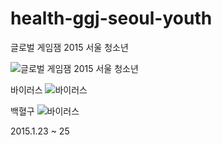 # health-ggj-seoul-youth
글로벌 게임잼 2015 서울 청소년

![글로벌 게임잼 2015 서울 청소년](http://41.media.tumblr.com/11bd1a8c89f3f0f75608d00d2e1e558a/tumblr_niogyahxkv1smuakjo1_500.png)

바이러스
![바이러스](http://36.media.tumblr.com/f20f054e3dc765d94564b37d7b08dc2c/tumblr_niogyahxkv1smuakjo4_250.png)

백혈구
![바이러스](http://36.media.tumblr.com/c6a9a86e57dd9870f9edaec1652b479c/tumblr_niogyahxkv1smuakjo3_250.png)


2015.1.23 ~ 25 
